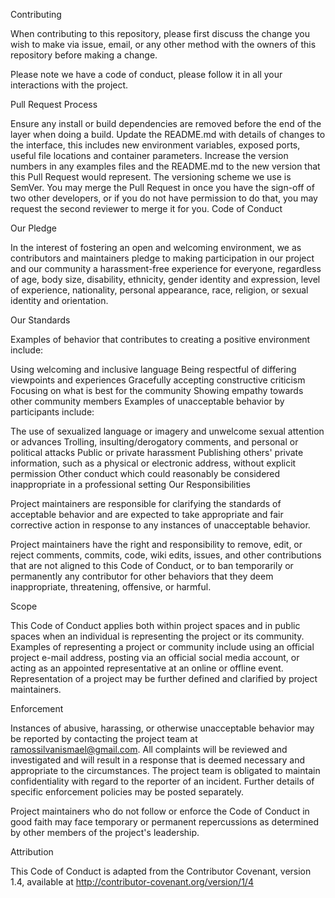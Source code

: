 Contributing

When contributing to this repository, please first discuss the change you wish to make via issue,
email, or any other method with the owners of this repository before making a change.

Please note we have a code of conduct, please follow it in all your interactions with the project.

Pull Request Process

Ensure any install or build dependencies are removed before the end of the layer when doing a build.
Update the README.md with details of changes to the interface, this includes new environment
variables, exposed ports, useful file locations and container parameters. Increase the version
numbers in any examples files and the README.md to the new version that this Pull Request would
represent. The versioning scheme we use is SemVer. You may merge the Pull Request in once you have
the sign-off of two other developers, or if you do not have permission to do that, you may request
the second reviewer to merge it for you. Code of Conduct

Our Pledge

In the interest of fostering an open and welcoming environment, we as contributors and maintainers
pledge to making participation in our project and our community a harassment-free experience for
everyone, regardless of age, body size, disability, ethnicity, gender identity and expression, level
of experience, nationality, personal appearance, race, religion, or sexual identity and orientation.

Our Standards

Examples of behavior that contributes to creating a positive environment include:

Using welcoming and inclusive language Being respectful of differing viewpoints and experiences
Gracefully accepting constructive criticism Focusing on what is best for the community Showing
empathy towards other community members Examples of unacceptable behavior by participants include:

The use of sexualized language or imagery and unwelcome sexual attention or advances Trolling,
insulting/derogatory comments, and personal or political attacks Public or private harassment
Publishing others' private information, such as a physical or electronic address, without explicit
permission Other conduct which could reasonably be considered inappropriate in a professional
setting Our Responsibilities

Project maintainers are responsible for clarifying the standards of acceptable behavior and are
expected to take appropriate and fair corrective action in response to any instances of unacceptable
behavior.

Project maintainers have the right and responsibility to remove, edit, or reject comments, commits,
code, wiki edits, issues, and other contributions that are not aligned to this Code of Conduct, or
to ban temporarily or permanently any contributor for other behaviors that they deem inappropriate,
threatening, offensive, or harmful.

Scope

This Code of Conduct applies both within project spaces and in public spaces when an individual is
representing the project or its community. Examples of representing a project or community include
using an official project e-mail address, posting via an official social media account, or acting as
an appointed representative at an online or offline event. Representation of a project may be
further defined and clarified by project maintainers.

Enforcement

Instances of abusive, harassing, or otherwise unacceptable behavior may be reported by contacting
the project team at ramossilvanismael@gmail.com. All complaints will be reviewed and investigated
and will result in a response that is deemed necessary and appropriate to the circumstances. The
project team is obligated to maintain confidentiality with regard to the reporter of an incident.
Further details of specific enforcement policies may be posted separately.

Project maintainers who do not follow or enforce the Code of Conduct in good faith may face
temporary or permanent repercussions as determined by other members of the project's leadership.

Attribution

This Code of Conduct is adapted from the Contributor Covenant, version 1.4, available at
http://contributor-covenant.org/version/1/4
